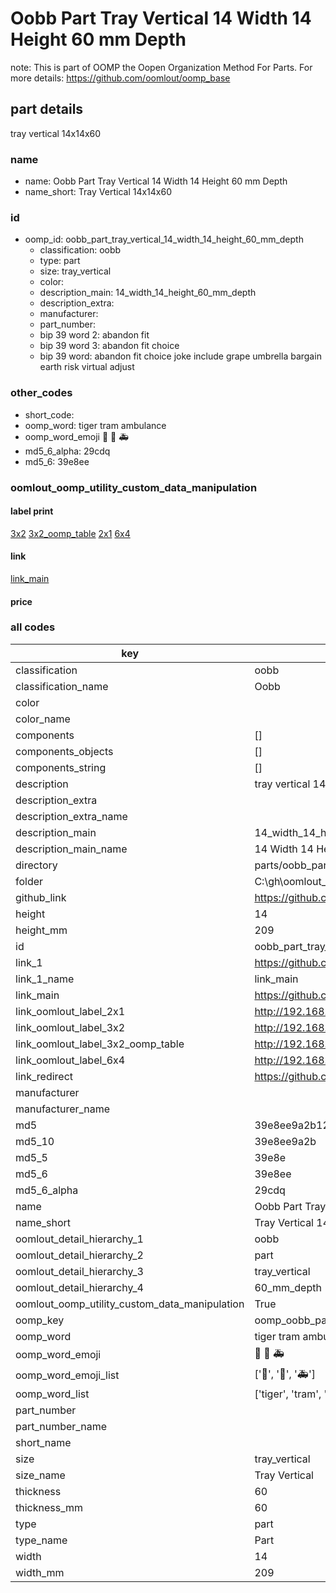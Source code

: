 # Oobb Part Tray Vertical 14 Width 14 Height 60 mm Depth  

note: This is part of OOMP the Oopen Organization Method For Parts. For more details: https://github.com/oomlout/oomp_base

##  part details
  



tray vertical 14x14x60



### name
* name: Oobb Part Tray Vertical 14 Width 14 Height 60 mm Depth
* name_short: Tray Vertical 14x14x60 
### id
* oomp_id: oobb_part_tray_vertical_14_width_14_height_60_mm_depth
  * classification: oobb
  * type: part
  * size: tray_vertical
  * color: 
  * description_main: 14_width_14_height_60_mm_depth
  * description_extra: 
  * manufacturer: 
  * part_number: 
  * bip 39 word 2: abandon fit
  * bip 39 word 3: abandon fit choice
  * bip 39 word: abandon fit choice joke include grape umbrella bargain earth risk virtual adjust

### other_codes
* short_code: 
* oomp_word: tiger tram ambulance
* oomp_word_emoji :tiger: :tram: :ambulance:
* md5_6_alpha: 29cdq
* md5_6: 39e8ee






### oomlout_oomp_utility_custom_data_manipulation
#### label print
[3x2](http://192.168.1.245:1112/?label=oomp%2029cdq)
[3x2_oomp_table](http://192.168.1.108:1112/?label=oomp%2029cdq)
[2x1](http://192.168.1.242:1112/?label=oomp%2029cdq)
[6x4](http://192.168.1.55:1112/?label=oomp%2029cdq)    

#### link

[link_main](https://github.com/oomlout/oomlout_oobb_version_4_generated_parts/tree/main/navigation_oomp/oobb/part/tray_vertical/14_width_14_height_60_mm_depth/part)                              

#### price







### all codes 
| key | value |  
| --- | --- |  
| classification | oobb |  
| classification_name | Oobb |  
| color |  |  
| color_name |  |  
| components | [] |  
| components_objects | [] |  
| components_string | [] |  
| description | tray vertical 14x14x60 |  
| description_extra |  |  
| description_extra_name |  |  
| description_main | 14_width_14_height_60_mm_depth |  
| description_main_name | 14 Width 14 Height 60 mm Depth |  
| directory | parts/oobb_part_tray_vertical_14_width_14_height_60_mm_depth |  
| folder | C:\gh\oomlout_oobb_version_4_generated_parts\parts\oobb_part_tray_vertical_14_width_14_height_60_mm_depth |  
| github_link | https://github.com/oomlout/oomlout_oomp_part_src/tree/main/parts/oobb_part_tray_vertical_14_width_14_height_60_mm_depth |  
| height | 14 |  
| height_mm | 209 |  
| id | oobb_part_tray_vertical_14_width_14_height_60_mm_depth |  
| link_1 | https://github.com/oomlout/oomlout_oobb_version_4_generated_parts/tree/main/navigation_oomp/oobb/part/tray_vertical/14_width_14_height_60_mm_depth/part |  
| link_1_name | link_main |  
| link_main | https://github.com/oomlout/oomlout_oobb_version_4_generated_parts/tree/main/navigation_oomp/oobb/part/tray_vertical/14_width_14_height_60_mm_depth/part |  
| link_oomlout_label_2x1 | http://192.168.1.242:1112/?label=oomp%2029cdq |  
| link_oomlout_label_3x2 | http://192.168.1.245:1112/?label=oomp%2029cdq |  
| link_oomlout_label_3x2_oomp_table | http://192.168.1.108:1112/?label=oomp%2029cdq |  
| link_oomlout_label_6x4 | http://192.168.1.55:1112/?label=oomp%2029cdq |  
| link_redirect | https://github.com/oomlout/oomlout_oobb_version_4_generated_parts/tree/main/parts/oobb_tray_vertical_14_14_60 |  
| manufacturer |  |  
| manufacturer_name |  |  
| md5 | 39e8ee9a2b12bd85973937845055f000 |  
| md5_10 | 39e8ee9a2b |  
| md5_5 | 39e8e |  
| md5_6 | 39e8ee |  
| md5_6_alpha | 29cdq |  
| name | Oobb Part Tray Vertical 14 Width 14 Height 60 mm Depth |  
| name_short | Tray Vertical 14x14x60  |  
| oomlout_detail_hierarchy_1 | oobb |  
| oomlout_detail_hierarchy_2 | part |  
| oomlout_detail_hierarchy_3 | tray_vertical |  
| oomlout_detail_hierarchy_4 | 60_mm_depth |  
| oomlout_oomp_utility_custom_data_manipulation | True |  
| oomp_key | oomp_oobb_part_tray_vertical_14_width_14_height_60_mm_depth |  
| oomp_word | tiger tram ambulance |  
| oomp_word_emoji | :tiger: :tram: :ambulance: |  
| oomp_word_emoji_list | [':tiger:', ':tram:', ':ambulance:'] |  
| oomp_word_list | ['tiger', 'tram', 'ambulance'] |  
| part_number |  |  
| part_number_name |  |  
| short_name |  |  
| size | tray_vertical |  
| size_name | Tray Vertical |  
| thickness | 60 |  
| thickness_mm | 60 |  
| type | part |  
| type_name | Part |  
| width | 14 |  
| width_mm | 209 |  

